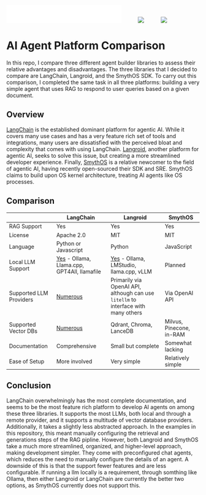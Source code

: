 
<p float="left">
  <img src="https://raw.githubusercontent.com/langchain-ai/langchain/master/docs/static/img/logo-light.svg" width="300">
  &nbsp;&nbsp;&nbsp;&nbsp;&nbsp;&nbsp;&nbsp;&nbsp;&nbsp;
  <img src="https://raw.githubusercontent.com/langroid/langroid/main/docs/assets/langroid-card-lambda-ossem-rust-1200-630.png" width="150">
  &nbsp;&nbsp;&nbsp;&nbsp;&nbsp;&nbsp;&nbsp;&nbsp;&nbsp;
  <img src="https://raw.githubusercontent.com/SmythOS/smyth-docs/refs/heads/main/static/img/smythos-500px.png" width="75">
</p>

# AI Agent Platform Comparison
In this repo, I compare three different agent builder libraries to assess their relative advantages and disadvantages. The three libraries that I decided to compare are LangChain, Langroid, and the SmythOS SDK. To carry out this comparison, I completed the same task in all three platforms: building a very simple agent that uses RAG to respond to user queries based on a given document.

## Overview
[LangChain](https://www.langchain.com/) is the established dominant platform for agentic AI. While it covers many use cases and has a very feature rich set of tools and integrations, many users are dissatisfied with the perceived bloat and complexity that comes with using LangChain. [Langroid](https://langroid.github.io/langroid/), another platform for agentic AI, seeks to solve this issue, but creating a more streamlined developer experience. Finally, [SmythOS](https://github.com/SmythOS/sre) is a relative newcomer to the field of agentic AI, having recently open-sourced their SDK and SRE. SmythOS claims to build upon OS kernel architecture, treating AI agents like OS processes.

## Comparison
|                      | LangChain  | Langroid | SmythOS    |
|----------------------|------------|----------|------------|
| RAG Support          | Yes        | Yes      | Yes        |
| License              | Apache 2.0 | MIT      | MIT        |
| Language             | Python or Javascript | Python | JavaScript |
| Local LLM Support    | [Yes](https://python.langchain.com/docs/how_to/local_llms/) - Ollama, Llama.cpp, GPT4All, llamafile | [Yes](https://langroid.github.io/langroid/tutorials/local-llm-setup/) - Ollama, LMStudio, llama.cpp, vLLM | Planned |
| Supported LLM Providers | [Numerous](https://python.langchain.com/docs/integrations/llms/) | Primarily via OpenAI API, although can use `litellm` to interface with many others | Via OpenAI API |
| Supported Vector DBs | [Numerous](https://python.langchain.com/docs/integrations/vectorstores/) | Qdrant, Chroma, LanceDB | Milvus, Pinecone, in-RAM |
| Documentation | Comprehensive | Small but complete | Somewhat lacking |
| Ease of Setup | More involved | Very simple | Relatively simple

## Conclusion
LangChain overwhelmingly has the most complete documentation, and seems to be the most feature rich platform to develop AI agents on among these three libraries. It supports the most LLMs, both local and through a remote provider, and it supports a multitude of vector database providers. Additionally, it takes a slightly less abstracted approach. In the examples in this repository, this meant manually configuring the retrieval and generations steps of the RAG pipline. However, both Langroid and SmythOS take a much more streamlined, organized, and higher-level approach, making development simpler. They come with preconfigured chat agents, which reduces the need to manually configure the details of an agent. A downside of this is that the support fewer features and are less configurable. If running a llm locally is a requirement, through somthing like Ollama, then either Langroid or LangChain are currently the better two options, as SmythOS currently does not support this.
